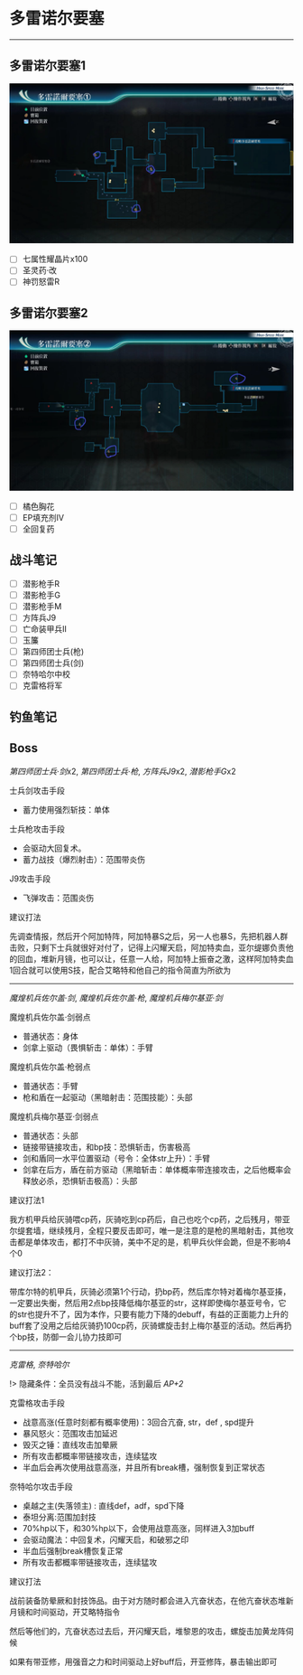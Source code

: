 # 多雷诺尔要塞

---

## 多雷诺尔要塞1

![多雷诺尔要塞1](../images/map/多雷诺尔要塞1.png)

- [ ] 七属性耀晶片x100
- [ ] 圣灵药·改
- [ ] 神罚怒雷R

## 多雷诺尔要塞2

![多雷诺尔要塞2](../images/map/多雷诺尔要塞2.png)

- [ ] 橘色胸花
- [ ] EP填充剂IV
- [ ] 全回复药

## 战斗笔记

- [ ] 潜影枪手R
- [ ] 潜影枪手G
- [ ] 潜影枪手M
- [ ] 方阵兵J9
- [ ] 亡命装甲兵Ⅱ
- [ ] 玉簾
- [ ] 第四师团士兵(枪)
- [ ] 第四师团士兵(剑)
- [ ] 奈特哈尔中校
- [ ] 克雷格将军

## 钓鱼笔记



## Boss

*第四师团士兵·剑*x2, *第四师团士兵·枪*, *方阵兵J9*x2, *潜影枪手G*x2

士兵剑攻击手段
- 蓄力使用强烈斩技：单体

士兵枪攻击手段
- 会驱动大回复术。
- 蓄力战技（爆烈射击）：范围带炎伤

J9攻击手段
- 飞弹攻击：范围炎伤

建议打法

先调查情报，然后开个阿加特阵，阿加特暴S之后，另一人也暴S，先把机器人群击败，只剩下士兵就很好对付了，记得上闪耀天启，阿加特卖血，亚尔缇娜负责他的回血，堆新月镜，也可以让，任意一人给，阿加特上振奋之激，这样阿加特卖血1回合就可以使用S技，配合艾略特和他自己的指令简直为所欲为

---

*魔煌机兵佐尔盖·剑*, *魔煌机兵佐尔盖·枪*, *魔煌机兵梅尔基亚·剑*

魔煌机兵佐尔盖·剑弱点
- 普通状态：身体
- 剑拿上驱动（畏惧斩击：单体）：手臂

魔煌机兵佐尔盖·枪弱点
- 普通状态：手臂
- 枪和盾在一起驱动（黑暗射击：范围技能）：头部

魔煌机兵梅尔基亚·剑弱点
- 普通状态：头部
- 链接带链接攻击，和bp技：恐惧斩击，伤害极高
- 剑和盾同一水平位置驱动（号令：全体str上升）：手臂
- 剑拿在后方，盾在前方驱动（黑暗斩击：单体概率带连接攻击，之后他概率会释放必杀，恐惧斩击极高）：头部

建议打法1

我方机甲兵给灰骑喂cp药，灰骑吃到cp药后，自己也吃个cp药，之后残月，带亚尔缇套墙，继续残月，全程只要反击即可，唯一是注意的是枪的黑暗射击，其他攻击都是单体攻击，都打不中灰骑，美中不足的是，机甲兵伙伴会跪，但是不影响4个0

建议打法2：

带库尔特的机甲兵，灰骑必须第1个行动，扔bp药，然后库尔特对着梅尔基亚揍，一定要出失衡，然后用2点bp技降低梅尔基亚的str，这样即使梅尔基亚号令，它的str也提升不了，因为本作，只要有能力下降的debuff，有益的正面能力上升的buff套了没用之后给灰骑扔100cp药，灰骑螺旋击封上梅尔基亚的活动。然后再扔个bp技，防御一会儿协力技即可

---

*克雷格*, *奈特哈尔*

!> 隐藏条件：全员没有战斗不能，活到最后 *AP+2*

克雷格攻击手段
- 战意高涨(任意时刻都有概率使用)：3回合亢奋, str，def , spd提升
- 暴风怒火：范围攻击加延迟
- 毁灭之锤：直线攻击加晕厥
- 所有攻击都概率带链接攻击，连续猛攻
- 半血后会再次使用战意高涨，并且所有break槽，强制恢复到正常状态

奈特哈尔攻击手段
- 桌越之主(失落领主) : 直线def，adf，spd下降
- 泰坦分离:范围加封技
- 70%hp以下，和30%hp以下，会使用战意高涨，同样进入3加buff
- 会驱动魔法：中回复术，闪耀天启，和破邪之印
- 半血后强制break槽恢复正常
- 所有攻击都概率带链接攻击，连续猛攻

建议打法

战前装备防晕厥和封技饰品。由于对方随时都会进入亢奋状态，在他亢奋状态堆新月镜和时间驱动，开艾略特指令

然后等他们的，亢奋状态过去后，开闪耀天启，堆黎恩的攻击，螺旋击加黄龙阵伺候

如果有带亚修，用强音之力和时间驱动上好buff后，开亚修阵，暴击输出即可